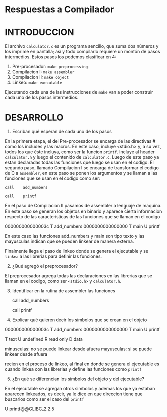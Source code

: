# Respuestas a Compilador

# INTRODUCCION #
 
El archivo `calculator.c` es un programa sencillo, que suma
dos números y los imprime en pantalla; así y todo compilarlo 
requiere un montón de pasos intermedios. Estos pasos los podemos 
clasificar en 4:

1. Pre-procesador: `make preprocessing`
2. Compilacion I: `make assembler`
3. Compilacion II: `make object`
4. Linkeo: `make executable`

Ejecutando cada una de las instrucciones de `make` van a poder
construir cada uno de los pasos intermedios.

# DESARROLLO #

1. Escriban qué esperan de cada uno de los pasos

En la primera etapa, el del Pre-procesador se encarga de las directivas # como los includes y las macros. En este caso, incluye 
<stdio.h> y, a su vez, todos los que éste incluya, como ser la funcion `printf`. Incluye al header `calculator.h` y luego el contenido de `calculator.c`. Luego de este paso ya estan declaradas todas las funciones que luego se usan en el codigo. El segundo paso, llamado Compilacion I se encarga de transformar el codigo de C a `assembler`, en este paso se ponen los argumentos y se llaman a las funciones que se usan en el codigo como ser:

	call	add_numbers

	call	printf

En el paso de Compilacion II pasamos de assembler a lenguaje de maquina. En este paso se generan los objetos en binario y aparece cierta informacion respecto de las caracteristicas de las funciones que se llaman en el codigo

000000000000003c T add_numbers
0000000000000000 T main
                 U printf

En este caso las funciones add_numbers y main son tipo texto y las mayusculas indican que se pueden linkear de manera externa.

Finalmente llega el paso de linkeo donde se genera el ejecutable y se `linkea` a las librerias para definir las funciones.

2. ¿Qué agregó el preprocesador?

El preprocesador agrega todas las declaraciones en las librerias que se llaman en el codigo, como ser `<stdio.h>` y `calculator.h`.

3. Identificar en la rutina de assembler las funciones

	call	add_numbers

	call	printf

4. Explicar qué quieren decir los símbolos que se crean en el objeto

000000000000003c T add_numbers
0000000000000000 T main
                 U printf

T text
U undefined
R read only
D data

minusculas: no se puede linkear desde afuera
mayusculas: si se puede linkear desde afuera

recien en el proceso de linkeo, al final en donde se genera el ejecutable es cuando linkea con las librerias y define las funciones como `printf`

5. ¿En qué se diferencian los símbolos del objeto y del ejecutable?

En el ejecutable se agregan otros simbolos y ademas los que ya estaban aparecen linkeados, es decir, ya le dice en que direccion tiene que buscarlos como ser el caso del `printf`

U printf@@GLIBC_2.2.5


